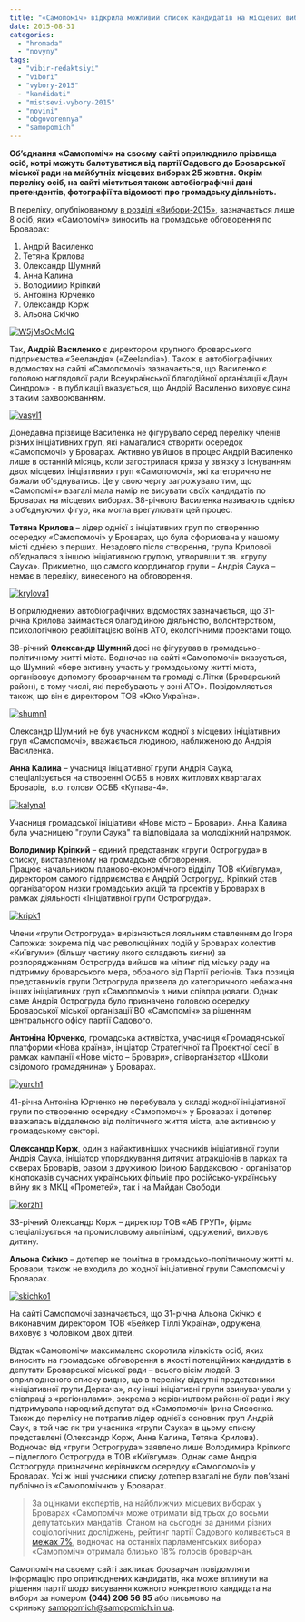 ```yaml
---
title: "«Самопоміч» відкрила можливий список кандидатів на місцевих виборах у Броварах"
date: 2015-08-31
categories: 
  - "hromada"
  - "novyny"
tags: 
  - "vibir-redaktsiyi"
  - "vibori"
  - "vybory-2015"
  - "kandidati"
  - "mistsevi-vybory-2015"
  - "novini"
  - "obgovorennya"
  - "samopomich"
---
```


**Об’єднання «Самопоміч» на своєму сайті оприлюднило прізвища осіб, котрі можуть балотуватися від партії Садового до Броварської міської ради на майбутніх місцевих виборах 25 жовтня. Окрім переліку осіб, на сайті міститься також автобіографічні дані претендентів, фотографії та відомості про громадську діяльність.**

В переліку, опублікованому [в розділі «Вибори-2015»](http://samopomich.ua/vybory2015/), зазначається лише 8 осіб, яких «Самопоміч» виносить на громадське обговорення по Броварах:

1. Андрій Василенко
2. Тетяна Крилова
3. Олександр Шумний
4. Анна Калина
5. Володимир Кріпкий
6. Антоніна Юрченко
7. Олександр Корж
8. Альона Скічко

[![W5jMsOcMclQ](https://mpz.brovary.org/wp-content/uploads/2015/08/W5jMsOcMclQ.jpg)](https://mpz.brovary.org/wp-content/uploads/2015/08/W5jMsOcMclQ.jpg)

Так, **Андрій Василенко** є директором крупного броварського підприємства «Зееландія» («Zeelandia»). Також в автобіографічних відомостях на сайті «Самопомочі» зазначається, що Василенко є головою наглядової ради Всеукраїнської благодійної організації «Даун Синдром» - в публікації вказується, що Андрій Василенко виховує сина з таким захворюванням.

[![vasyl1](https://mpz.brovary.org/wp-content/uploads/2015/08/vasyl1.jpg)](https://mpz.brovary.org/wp-content/uploads/2015/08/vasyl1.jpg)

Донедавна прізвище Василенка не фігурувало серед переліку членів різних ініціативних груп, які намагалися створити осередок «Самопомочі» у Броварах. Активно увійшов в процес Андрій Василенко лише в останній місяць, коли загострилася криза у зв’язку з існуванням двох місцевих ініціативних груп «Самопомочі», які категорично не бажали об'єднуватись. Це у свою чергу загрожувало тим, що «Самопоміч» взагалі мала намір не висувати своїх кандидатів по Броварах на місцевих виборах. 38-річного Василенка називають однією з об’єднуючих фігур, яка могла врегулювати цей процес.

**Тетяна Крилова** – лідер однієї з ініціативних груп по створенню осередку «Самопомочі» у Броварах, що була сформована у нашому місті однією з перших. Незадовго після створення, група Крилової об’єдналася з іншою ініціативною групою, утворивши т.зв. «групу Саука». Прикметно, що самого координатор групи – Андрія Саука – немає в переліку, винесеного на обговорення.

[![krylova1](https://mpz.brovary.org/wp-content/uploads/2015/08/krylova1.jpg)](https://mpz.brovary.org/wp-content/uploads/2015/08/krylova1.jpg)

В оприлюднених автобіографічних відомостях зазначається, що 31-річна Крилова займається благодійною діяльністю, волонтерством, психологічною реабілітацією воїнів АТО, екологічними проектами тощо.

38-річний **Олександр Шумний** досі не фігурував в громадсько-політичному житті міста. Водночас на сайті «Самопомочі» вказується, що Шумний «бере активну участь у громадському житті міста, організовує допомогу броварчанам та громаді с.Літки (Броварський район), в тому числі, які перебувають у зоні АТО». Повідомляється також, що він є директором ТОВ «Юко Україна».

[![shumn1](https://mpz.brovary.org/wp-content/uploads/2015/08/shumn1.jpg)](https://mpz.brovary.org/wp-content/uploads/2015/08/shumn1.jpg)

Олександр Шумний не був учасником жодної з місцевих ініціативних груп «Самопомочі», вважається людиною, наближеною до Андрія Василенка.

**Анна Калина** – учасниця ініціативної групи Андрія Саука, спеціалізується на створенні ОСББ в нових житлових кварталах Броварів,  в.о. голови ОСББ «Купава-4».

[![kalyna1](https://mpz.brovary.org/wp-content/uploads/2015/08/kalyna1.jpg)](https://mpz.brovary.org/wp-content/uploads/2015/08/kalyna1.jpg)

Учасниця громадської ініціативи «Нове місто – Бровари». Анна Калина була учасницею "групи Саука" та відповідала за молодіжний напрямок.

**Володимир Кріпкий** – єдиний представник «групи Острогруда» в списку, виставленому на громадське обговорення. Працює начальником планово-економічного відділу ТОВ «Київгума», директором самого підприємства є Андрій Острогруд. Кріпкий став організатором низки громадських акцій та проектів у Броварах в рамках діяльності «Ініціативної групи Острогруда».

[![kripk1](https://mpz.brovary.org/wp-content/uploads/2015/08/kripk1.jpg)](https://mpz.brovary.org/wp-content/uploads/2015/08/kripk1.jpg)

Члени «групи Острогруда» вирізняються лояльним ставленням до Ігоря Сапожка: зокрема під час революційних подій у Броварах колектив «Київгуми» (більшу частину якого складають кияни) за розпорядженням Острогруда вийшов на мітинг під міську раду на підтримку броварського мера, обраного від Партії регіонів. Така позиція представників групи Острогруда призвела до категоричного небажання інших ініціативних груп «Самопомочі» з ними співпрацювати. Однак саме Андрія Острогруда було призначено головою осередку Броварської міської організації ВО «Самопоміч» за рішенням центрального офісу партії Садового.

**Антоніна Юрченко**, громадська активістка, учасниця «Громадянської платформи «Нова країна», ініціатор Стратегічної та Проектної сесії в рамках кампанії «Нове місто – Бровари», співорганізатор «Школи свідомого громадянина» у Броварах.

[![yurch1](https://mpz.brovary.org/wp-content/uploads/2015/08/yurch1.jpg)](https://mpz.brovary.org/wp-content/uploads/2015/08/yurch1.jpg)

41-річна Антоніна Юрченко не перебувала у складі жодної ініціативної групи по створенню осередку «Самопомочі» у Броварах і дотепер вважалась віддаленою від політичного життя міста, але активною у громадському секторі.

**Олександр Корж**, один з найактивніших учасників ініціативної групи Андрія Саука, ініціатор упорядкування дитячих атракціонів в парках та скверах Броварів, разом з дружиною Іриною Бардаковою - організатор кінопоказів сучасних українських фільмів про російсько-українську війну як в МКЦ «Прометей», так і на Майдан Свободи.

[![korzh1](https://mpz.brovary.org/wp-content/uploads/2015/08/korzh1.jpg)](https://mpz.brovary.org/wp-content/uploads/2015/08/korzh1.jpg)

33-річний Олександр Корж – директор ТОВ «АБ ГРУП», фірма спеціалізується на промисловому альпінізмі, одружений, виховує дитину.

**Альона Скічко** – дотепер не помітна в громадсько-політичному житті м. Бровари, також не входила до жодної ініціативної групи Самопомочі у Броварах.

[![skichko1](https://mpz.brovary.org/wp-content/uploads/2015/08/skichko1.jpg)](https://mpz.brovary.org/wp-content/uploads/2015/08/skichko1.jpg)

На сайті Самопомочі зазначається, що 31-річна Альона Скічко є виконавчим директором ТОВ «Бейкер Тіллі Україна», одружена, виховує з чоловіком двох дітей.

Відтак «Самопоміч» максимально скоротила кількість осіб, яких виносить на громадське обговорення в якості потенційних кандидатів в депутати Броварської міської ради – всього вісім людей. З оприлюдненого списку видно, що в переліку відсутні представники «ініціативної групи Деркача», яку інші ініціативні групи звинувачували у співпраці з «регіоналами», зокрема з керівництвом районної ради і яку підтримувала народний депутат від «Самопомочі» Ірина Сисоєнко. Також до переліку не потрапив лідер однієї з основних груп Андрій Саук, в той час як три учасника «групи Саука» в цьому списку представлені (Олександр Корж, Анна Калина, Тетяна Крилова). Водночас від «групи Острогруда» заявлено лише Володимира Кріпкого – підлеглого Острогруда в ТОВ «Київгума». Однак саме Андрія Острогруда призначено керівником осередку «Самопомочі» у Броварах. Усі ж інші учасники списку дотепер взагалі не були пов’язані публічно із «Самопоміччю» у Броварах.

> За оцінками експертів, на найближчих місцевих виборах у Броварах «Самопоміч» може отримати від трьох до восьми депутатських мандатів. Станом на сьогодні за даними різних соціологічних досліджень, рейтинг партії Садового коливається в [межах 7%](http://www.kiis.com.ua/?lang=ukr&cat=reports&id=540&page=1), водночас на останніх парламентських виборах «Самопоміч» отримала близько 18% голосів броварчан.

Самопоміч на своєму сайті закликає броварчан повідомляти інформацію про оприлюднених кандидатів, яка може вплинути на рішення партії щодо висування кожного конкретного кандидата на вибори за номером **(044) 206 56 65** або письмово на скриньку [samopomich@samopomich.in.ua](mailto:samopomich@samopomich.in.ua).
